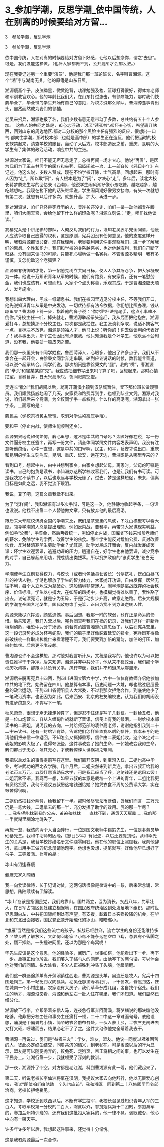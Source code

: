 # 3_参加学潮，反思学潮_依中国传统，人在别离的时候要给对方留...

3　参加学潮，反思学潮

3　参加学潮，反思学潮

依中国传统，人在别离的时候要给对方留下好感，让他以后想念你，谓之“去思”。可是，我们没能这样做。（也许大家都做不到，公共厕所才会那么脏。）

现在我要记述另一个重要“演员”，他是我们那一班的班长，名字叫曹湘源。这个“湘”字与湖南无关，他的原籍是山东日照。

湘源瘦高个子，皮肤黝黑，微微驼背，功课勉强及格，篮球打得很好，得体育老师和军训教官欢心。他的年龄比我们大，在山东打过游击，有领导能力，那时我们快要毕业了，毕业班的学生开始有自己的意见，对校方没那么顺从，曹湘源遇事肯出头，自然而然成为我们的领袖。

老吴来招兵，湘源也报了名，我们少数有意无意带动了多数，总共约有五十个人参加。　这些人的共同之处是，都心志浮动，讨厌“读死书”.都怀乡心切，希望离开陕西，回到山东的周边地区.都对二分校的那个黑脸主任有强烈的反应，很想出一口气.都向往学潮，那时校本部（也就是高中部）的学生正在造反，他们把当时的校长软禁起来，清查学校的账目，轰动了大后方。校本部造反之前，重庆、昆明的大学生有了集体的政治活动，响应中共的主张。

湘源对大家说，咱们不能无声无息走了，总得再闹一场才甘心。他说“再闹”，是因为我们为了王吉林同学的医疗和丧葬，已经闹过一次，上一部自传《怒目少年》有记述。他这么说，多数人赞成，现在不怕学校开除，士气高昂。回想起来，那时有人因为“走”，所以敢“闹”，有人根本是为了“闹”，才决心“走”。多年后，读北大校长蒋梦麟先生写的回忆录《西潮》，他说学生闹风潮好像小孩吃糖，越吃越多，越吃越想吃。我现在接下他的话头继续说，学生闹风潮好像男女接吻，有头一次就想有第二次，就想有以后许多次，就想升高、扩大、再进一步。

我对湘源说，咱们已经是宪兵团的人，吴连长还没走，咱们一举一动他都看在眼里，咱们大闹天宫，会给他留下什么样的印象呢？湘源立刻说：“走，咱们找他谈谈。”

我猜宪兵是个讲纪律的部队，大概反对我们的行为，谁知老吴表示完全同情，他说人应该争取自己应得的权利，这是原则，宪兵团没有任何意见。他的态度这样开明，我和湘源都很兴奋，现在我理解，老吴要利用这件事观察我们，进一步了解我们的思想、个性和能力。我们和学校的关系越恶劣，也对他越有利，我们自己断了归路，没有回来读书的可能，只能死心塌地做一名宪兵。不管湘源多精明，我有多谨慎，又怎能敌这个老狐狸？

湘源颇有统御的才能，第一招他先树立共同目标，使人人争其所必争，把大家凝聚为一体。他说十万知识青年从军的时候，他们有路费，有安家费，还有一笔慰劳金，我们也应该有。可想而知，大家个个点头称善，乐观其成，于是曹湘源应天顺人，发号施令。

我想出四大理由，写成一纸请愿书。我们在校园里遇见分校主任，不等我们开口，他先说知识青年从军是中央发动，一切优待都有法令依据，你们想比照办理，钱从哪里来？曹湘源上前一步，指着他的鼻子说：“你贪赃枉法是老手，这点小事难不倒你。”分校主任一听，掉头就走，曹湘源举起拳头追赶，我从后面把他抱住。湘源爱打斗，总想揍那个分校主任，每次都是我拦住。我主张谈判争取，说话不妨客气一点，目标决不放弃。湘源是领袖人才，他马上说：听你的！你去做谈判的代表好了！我事事出头，那个主任因此有点恨我，他只知道我是个坏学生，他永远不会知道，没有我，他要受一顿皮肉之苦。

我们那一伙里头有个同学姓崔，鲁西菏泽人，心眼多，他出了许多点子。我们从不集合在一起开会，由徐秉文同学奔走串联，轮到应该说话的时候，数我能言善道，可以说个起承转合。同学们说，那次胡闹是靠徐秉文的“腿”，我的“嘴”，曹湘源的“拳头”和崔某某的“鬼”。我应该把细节写出来吗？算了吧，回想起来，那时心情绝望，自暴自弃，白天兴高采烈，夜间寂寞空虚。

吴连长“批准”我们胡闹以后，就离开蒲溪小镇到汉阴城暂住，留下那位班长做观察员。我们耀武扬威地闹了几天，安家费和路费弄到手，也领到毕业文凭。湘源对我说，咱们最后来个高潮，为全校同学争一点权利。什么样的高潮呢，湘源拿出一张字条，上面写的是：

要民主（学校实行民主管理，取消对学生的高压手段）。

要和平（停止内战，使师生能顺利还乡）。

湘源絮絮地说如何如何，我心里想，这不是中共的口号吗？湘源好像在说，写一份文件逼分校主任签字，再写一份文件，请全体同学照文件内容发表声明。我没有注意听他的话，心中一直想，这是中共的口号啊，民主，和平，延安才说出口，重庆和昆明的学生立刻响应，昆明、重庆、延安，远在天边，曹湘源是从哪里弄来的？

看到口号，想起中共，由中共想到家乡，由家乡想起父母。离家时，父母的叮嘱是读书，自己的抱负是读书，李仙洲办这所学校收容我们，也是让我们有书可读。可是我决定不读书了，以后也永远与学校无缘了，过去，梦是这样短促，未来，偏离目标是如此之远，我不觉流下眼泪。

我说，算了吧，这篇文章我做不出来。

为了“怎样闹”，我和湘源有过多次争辩，可是这一次，他静静地收起字条，一句话也没说。他找不出第二个人替他做文章，只有放弃他的最后高潮。

跟后来大专院校沸腾全国的学潮来比，我们是茶壶里的风波，不过由模型可以看大厦。领导学潮的人总是提出理想，例如反内战，要和平，再带领大家谋现实利益，例如争“公费”，争菜金，然后两者统一，例如停止内战，国库省下钱来增加老师们的薪水，免除学生的学费，改善学生的伙食。哪个学生能反对增加公费、反对改善伙食、反对替清寒学生募助学金？尤其是，助学发展成开舞会，反内战发展成罢课：坏学生欢迎罢课，逃避功课的压力，逍遥自在，好学生也由他罢课，减少竞争的对手，自己躲起来用功，凭成绩出类拔萃。所以拥护政府的“忠贞学生”苍白无力。

学潮使学生立刻获得权力，与校长（或者也包括县长省长）分庭抗礼，恍如白昼飞升的神话人物。学潮也解放了学生的智力体力，大家抛开功课，自由发挥，居然无往不利，每个人立地成为拿破仑。这般情境非常迷人。闹学潮是挑战既存的社会秩序、价值标准，学生以小搏大，在如醉的昂扬中，也模糊觉得难以善了，索性豁了出去，说句漂亮话，就是宁为玉碎，于是行动步步升高，故意走绝路。后来大规模的学潮在全国各地发生，国民政府束手无策，正因为找不到办法逆转人性。

湘源未能尽兴挥洒，颇感遗憾。事后回想，我那一时的软弱，也许正是命运的怜惜。后来知道，我们入营以后，宪兵团查考我们在校的记录，对我们这样一群新兵特别侦防，唯恐中共分子渗透。倘若真的照曹湘源的意思做了，以后在宪兵营里，这一段记录势必成为杯弓蛇影，我们的脑子里好像装着延安的指令，宪兵团非得像敲破核桃一样取出核桃仁来看清楚不可。我们要受到加倍的猜防，加倍的打压，加倍的嫉恨。后果更不堪设想。

曹湘源也许不会这样想，那时他对我言听计从，文稿是我写的，他也许以为可以把责任推得干干净净。后来知道，湘源并非中共分子，他从来不谈政治，我们那个学校历次闹事，都跟中共没有关系，风行草偃，我们并不知道风从哪里来。

湘源后来脱离宪兵十四团，到四川进国立第六中学，六中一位体育教师介绍他参加中共的地下党，始终留在四川。他总算有本事，历史问题一大堆，却也熬过层层叠叠的政治运动，干到四川省德阳县人大常委，不过我那次拒绝合作，到底使他少了一笔政治资本。也正因为如此，后来西安、北京的校友编校史，认为我们的胡闹没有进步的意义，不肯写下一笔。

秋风萧萧，很想无牵无挂走掉算了，但是忍不住还是写了几封信。一封给五叔，他是一位山炮营长，自从入缅甸作战就断了音讯，信笺上有我的眼泪。一封给校本部读书的二表姐，说明我的去向。一封给师范部的凌仲高老师，谢谢他指引我到二十二中来读书。还有一封给训育处，告诉他们怎样处置我以后的信件，我本来写的是请他们把来信一律退回，不知怎么又撕掉重写，信件由二表姐代收。这个决定对二表姐的影响大极了，说得夸张些，这件事改变了她的生命，一如她改变我的生命。我们都出于无心，唯其无心，才使我惊悚人世祸福之难测。

我把以后发生的事情提前写在这里。我们离开汉阴，到宝鸡入伍，二姐也高中毕业，考进武功的西北农学院。几个月后，二姐突然来到新兵连，拿出五叔汇给我的老法币三万元。五叔好意资助我求学，可是我已经当了兵，这笔钱还是退回去罢！二姐沉默不语。我既而一想，如果五叔的本意是栽培一个上进的青年，二姐比我更有资格接受，我何不建议五叔把这笔钱送给她？她凭衣食不周的公费读大学，实在艰苦得很啊。

二姐仍然把钱分两份，给我留下一半。那时候尽管法币贬值，对我们而言，三万元仍是一笔大钱，二姐拿去的那一半，充分发挥了助学的效用。我的那一半呢？ ……我希望能找到我的父亲、弟弟和妹妹，一直找不到，通货天天膨胀……我的那一半就糊里糊涂地消失了。

再想一想，我该向两个人当面辞行，一位是国文老师牛锡嘏先生，一位是事务员毕础基先生。我和牛老师的因缘，《怒目少年》有记述，以后还要提到他。我和毕先生的关系是，我替学校抄缮名册文件赚零用钱，他在他的职位上照顾我。我向他辞行，拿出用手工做的纪念册请他题字。他想也没想，提笔就写。好像他早已想好了句子，正等着我。他写的是：

冰山有泪逢春瘦

雏雁无家入网栖

我一向爱读律诗，长于记诵对仗，这两句话很像是律诗中的一联，后来常念诵，常思想，陆陆续续有了解读。

“冰山”应该是指国民党，我们的靠山。国共两立，互为消长，抗战八年，共军壮大，在日军占领区到处建立根据地，在国民政府统治区到处发展地下组织。那时世界思潮向左，中共在国际间到处有声望，有支援，趁着日本突然投降的机会，在华北和东北出面接收，国民党正像开始融化的冰山，暗暗缩小。

“雏雁”当然是指我们这些流亡的孩子。抗战已经胜利，流亡学生的身份还能维持多久？故乡成了解放区，又如何回老家？小鸟不能永远在空中飞翔，总要有个落脚之处，慌不择路，一头撞进网里，还以为那是个鸟窝呢！

毕先生应该是这个意思，他的经验多，阅历广，世事如棋，他能看出下一步、再下一步。后事正如他所说，我们落入了捕鸟人的网罗。由他写下的两句话，可以体会他对我们的同情。往大处看，多少人正被胜利冲昏了头脑，他很清醒。

我们这一群迷途羔羊离开蒲溪镇往西走，曹湘源是头羊，吴连长是牧人，宪兵十四团是饲主。第一站先到汉阴县城，老吴在那里等着我们。下午出发，昏黑到达，住在城南一个小村庄里。农家没有大房子，我们草草分成几组，各自找个宿处。我们住的地方，湘源没来看，湘源和他左右一批人住在哪里，我们不知道。我们显然已经分化。

湘源放下行李，立即带着亲信人马，连夜急行军奔回蒲溪，蒋梦麟说的那块糖他没吃够，他非把分校主任和事务主任痛打一顿，二十二中这一章难画句号。依他设想，蒲溪是个偏僻的小镇，简陋的农舍散布各处，一伙人蒙上脸，半夜三更闯进去又打又砸，呼啸而去，结果必定不了了之。这件大动作他完全瞒着我去干。

曹湘源一再说过，我们是“益者三友”：学友，难友，盟友。他说一同度过艰难困苦的人，彼此必定终生结交，同舟共济的情义，到老犹在。可是湘源以后的行为显示，盟友是可以随便抛弃的，狡兔死、走狗烹，帝王将相之间的事，也可以发生在平民身上。江湖行第一步，我就领受了深刻的教训。

那一夜，湘源扑了个空。对方都是老江湖，料到曹湘源有此一着，他们藏起来了。

第二天，听说老校长李仙洲将军在汉阴，我提议大家去向他辞行，他以无限爱心创校，我说“即使咱们给他磕一个头也应该”。我和湘源一同到第二十八集团军司令部洽商，老校长拒绝接见。

这才知道，学校迁到陕西以后，不断有学生投军，老校长召见过知识青年从军的三百人，考取军校第一分校的二百人，除此以外，参加炮兵第十二团的，参加海军的，参加兰州特训班的，还有我们这批投入宪兵的，他一律不见。褒贬臧否，他心中向有一架天平。

许多年许多年以后，我想起这件事来，还觉得十分惭愧。

这是我和湘源最后一次合作。